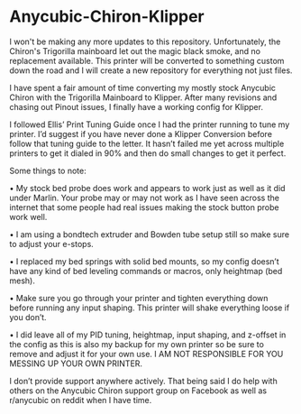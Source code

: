 # Anycubic-Chiron-Klipper

I won't be making any more updates to this repository. Unfortunately, the Chiron's Trigorilla mainboard let out the magic black smoke, and no replacement available.
This printer will be converted to something custom down the road and I will create a new repository for everything not just files.

I have spent a fair amount of time converting my mostly stock Anycubic Chiron with the Trigorilla 
Mainboard to Klipper. After many revisions and chasing out Pinout issues, I finally have a working config 
for Klipper.

I followed Ellis’ Print Tuning Guide once I had the printer running to tune my printer. I’d suggest if 
you have never done a Klipper Conversion before follow that tuning guide to the letter. It hasn’t failed 
me yet across multiple printers to get it dialed in 90% and then do small changes to get it perfect. 

Some things to note:

•	My stock bed probe does work and appears to work just as well as it did under Marlin. Your probe 
  may or may not work as I have seen across the internet that some people had real issues 
  making the stock button probe work well.

•	I am using a bondtech extruder and Bowden tube setup still so make sure to adjust your e-stops.

•	I replaced my bed springs with solid bed mounts, so my config doesn’t have any kind of bed 
  leveling commands or macros, only heightmap (bed mesh). 

•	Make sure you go through your printer and tighten everything down before running any 
  input shaping. This printer will shake everything loose if you don’t.

•	I did leave all of my PID tuning, heightmap, input shaping, and z-offset in the config as this is also 
  my backup for my own printer so be sure to remove and adjust it for your own use. I AM NOT 
  RESPONSIBLE FOR YOU MESSING UP YOUR OWN PRINTER.

I don’t provide support anywhere actively. That being said I do help with others on the Anycubic Chiron support group on Facebook as well as r/anycubic on reddit when I have time. 
